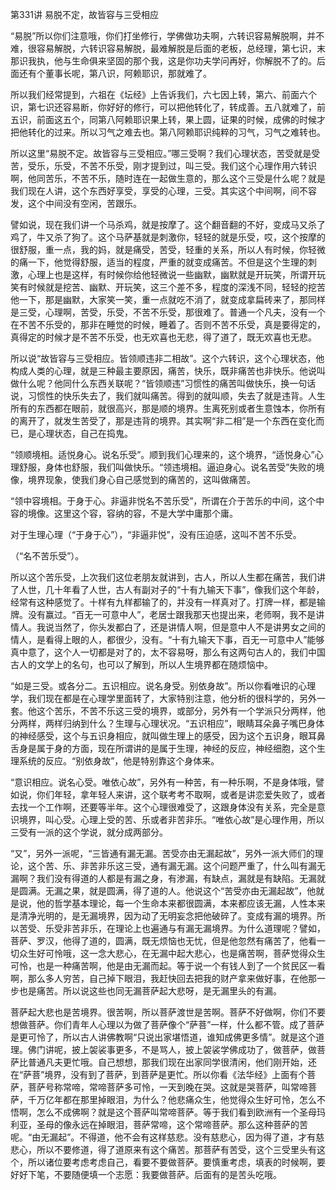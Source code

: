 第331讲 易脱不定，故皆容与三受相应

“易脱”所以你们注意哦，你们打坐修行，学佛做功夫啊，六转识容易解脱啊，并不难，很容易解脱，六转识容易解脱，最难解脱是后面的老板，总经理，第七识，末那识我执，他与生命俱来坚固的那个我，这是你功夫学问再好，你解脱不了的。后面还有个董事长呢，第八识，阿赖耶识，那就难了。

所以我们经常提到，六祖在《坛经》上告诉我们，六七因上转，第六、前面六个识，第七识还容易断，你好好的修行，可以把他转化了，转成善。五八就难了，前五识，前面这五个，同第八阿赖耶识果上转，果上圆，证果的时候，成佛的时候才把他转化的过来。所以习气之难去也。第八阿赖耶识纯粹的习气，习气之难转也。

所以这里“易脱不定。故皆容与三受相应。”哪三受啊？我们心理状态，苦受就是受苦，受乐，乐受，不苦不乐受，刚才提到过，叫三受。我们这个心理作用六转识啊，他同苦乐，不苦不乐，随时连在一起做生意的，那么这个三受是什么呢？就是我们现在人讲，这个东西好享受，享受的心理，三受。其实这个中间啊，间不容发，这个中间没有空闲，苦跟乐。

譬如说，现在我们讲一个马杀鸡，就是按摩了。这个翻音翻的不好，变成马又杀了鸡了，牛又杀了狗了。这个马萨基就是刺激你，轻轻的就是乐受，哎，这个按摩的很舒服，重一点，我的妈，就是痛受，苦受，轻重的关系，所以人有时候，你轻微的痛一下，他觉得舒服，适当的程度，严重的就变成痛苦。不但是这个生理的刺激，心理上也是这样，有时候你给他轻微说一些幽默，幽默就是开玩笑，所谓开玩笑有时候就是挖苦、幽默、开玩笑，这三个差不多，程度的深浅不同，轻轻的挖苦他一下，那是幽默，大家笑一笑，重一点就吃不消了，就变成拿扁砖来了，那同样是三受，心理啊，苦受，乐受，不苦不乐受，那很难了。普通一个凡夫，没有一个在不苦不乐受的，那非在睡觉的时候，睡着了。否则不苦不乐受，真是要得定的，真得定的时候才是不苦不乐受，也无欢喜也无悲，得了道了，既无欢喜也无悲。

所以说“故皆容与三受相应。皆领顺违非二相故”。这个六转识，这个心理状态，他构成人类的心理，就是三种最主要原因，痛苦，快乐，既非痛苦也非快乐。他说叫做什么呢？他同什么东西关联呢？“皆领顺违”习惯性的痛苦叫做快乐，换一句话说，习惯性的快乐失去了，我们就叫痛苦。得到的就叫顺，失去了就是违背。人生所有的东西都在眼前，就很高兴，那是顺的境界。生离死别或者生意蚀本，你所有的离开了，就发生苦受了，那是违背的境界。其实啊“非二相”是一个东西在变化而已，是心理状态，自己在捣鬼。

“领顺境相。适悦身心。说名乐受”。顺到我们心理来的，这个境界，“适悦身心”心理舒服，身体也舒服，我们叫做快乐。“领违境相。逼迫身心。说名苦受”失败的境像，境界现象，使我们身心自己感觉到的痛苦的，这叫做痛苦。

“领中容境相。于身于心。非逼非悦名不苦乐受”，所谓在介于苦乐的中间，这个中容的境像。这里这个容，容纳的容，不是大学中庸那个庸。

对于生理心理（“于身于心”），“非逼非悦”，没有压迫感，这叫不苦不乐受。

（“名不苦乐受”）。

所以这个苦乐受，上次我们这位老朋友就讲到，古人，所以人生都在痛苦，我们讲了人世，几十年看了人世，古人有副对子的“十有九输天下事”，像我们这个年龄，经常有这种感觉了。十样有九样都输了的，并没有一样真对了。打牌一样，都是输牌。没有赢过。“百无一可意中人”，老居士跟我那天也提出来，老师啊，我不是讲情人。我说当然了，你头发都白了，还是讲情人啊，但是意中人不是讲男女之间的情人，是看得上眼的人，都很少，没有。“十有九输天下事，百无一可意中人”能够真中意了，这个人一切都是对了的，太不容易呀，那么有这两句古人的，我们中国古人的文学上的名句，也可以了解到，所以人生境界都在随烦恼中。

“如是三受。或各分二。五识相应。说名身受。别依身故”。所以你看唯识的心理学，我们现在都是在心理学里面转了，大家特别注意，他分析的很科学的，另外一套。他这个苦乐，不苦不乐这三受的境界，或部分，另外有一个学派只分两样，他分两样，两样归纳到什么？生理与心理状况。“五识相应”，眼睛耳朵鼻子嘴巴身体的神经感受，这个与五识身相应，就叫做生理上的感受，因为这个五识身，眼耳鼻舌身是属于身的方面，现在所谓讲的是属于生理，神经的反应，神经细胞，这个生理系统的反应。“别依身故”，他是特别靠这个身体来。

“意识相应。说名心受。唯依心故”，另外有一种苦，有一种乐啊，不是身体哦，譬如说，你们年轻，拿年轻人来讲，这个联考考不取啊，或者是讲恋爱失败了，或者去找一个工作啊，还要等半年。这个心理很难受了，这跟身体没有关系，完全是意识境界，叫心受。心理上受的苦、乐或者非苦非乐。“唯依心故”是心理作用，所以三受有一派的这个学说，就分成两部分。

“又”，另外一派呢，“三皆通有漏无漏。苦受亦由无漏起故”，另外一派大师们的理论，这个苦、乐、非苦非乐这三受，通有漏无漏。这个问题严重了，什么叫有漏无漏啊？我们没有得道的人都是有漏之身，有渗漏，有缺点，漏就是有缺陷。无漏就是圆满。无漏之果，就是圆满，得了道的人。他说这个“苦受亦由无漏起故”，他就是说，他的哲学基本理论，每一个生命本来都很圆满，本来都应该无漏，人性本来是清净光明的，是无漏境界，因为动了无明妄念把他破碎了。变成有漏的境界。所以苦受、乐受非苦非乐，在理论上也遍通与有漏无漏境界。为什么道理呢？譬如，菩萨、罗汉，他得了道的，圆满，既无烦恼也无忧，但是他忽然有痛苦了，他看一切众生好可怜哦，这一念大悲心，在无漏中起大悲心，也是痛苦啊，菩萨觉得众生可怜，也是一种痛苦啊，他是由无漏而起。等于说一个有钱人到了一个贫民区一看啊，那么多人穷苦，自己掉下眼泪，我赶快回去把我的财产拿来做好事，在他那一步也是痛苦。所以说这些也同无漏菩萨起大悲呀，是无漏里头的有漏。

菩萨起大悲也是苦境界。很苦啊，所以菩萨渡世是苦啊。菩萨不好做啊，你们不要想做菩萨。你们青年人心理以为做了菩萨像个“萨菩”一样，什么都不管。成了菩萨是更可怜了，所以古人讲佛教啊“只说出家堪悟道，谁知成佛更多情”。就是这个道理。佛门讲呢，披上袈裟事更多，不是骂人，披上袈裟学佛成功了，做菩萨，做菩萨比普通凡夫更忙哦。自己想想，那我们现在出家同学很清闲，他们刚开始，还在“萨菩”境界，没有到了菩萨，到菩萨是更忙。所以你看《法华经》上面有个菩萨，菩萨号称常啼，常啼菩萨多可怜，一天到晚在哭。这就是哭菩萨，叫常啼菩萨，千万亿年都在那里掉眼泪，为什么？他悲痛众生，他觉得众生好可怜，怎么不悟啊，怎么不成佛啊？就是这个菩萨叫常啼菩萨。等于我们看到欧洲有一个圣母玛利亚，圣母的像永远在掉眼泪，菩萨常啼，这个常啼菩萨。那么这种菩萨的苦呢。“由无漏起”。不得道，他不会有这样慈悲。没有慈悲心，因为得了道，才有慈悲心，所以不要修道，得了道原来有这个痛苦。那菩萨有苦受，这个三受里头有这个，所以诸位要考虑考虑自己，看要不要做菩萨。要慎重考虑，填表的时候啊，要好好下笔，不要随便填一个志愿：我要做菩萨。后面有的是苦头吃哦。


